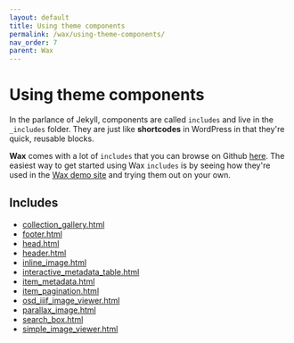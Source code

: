 ```yaml
---
layout: default
title: Using theme components
permalink: /wax/using-theme-components/
nav_order: 7
parent: Wax
---
```


# Using theme components

In the parlance of Jekyll, components are called `includes` and live in the `_includes` folder. They are just like __shortcodes__ in WordPress in that they're quick, reusable blocks.

__Wax__ comes with a lot of `includes` that you can browse on Github [here](https://github.com/minicomp/wax/tree/main/_includes). The easiest way to get started using Wax `includes` is by seeing how they're used in the [Wax demo site](https://github.com/minicomp/wax/) and trying them out on your own.

## Includes

- [collection_gallery.html](https://github.com/minicomp/wax/blob/master/_includes/collection_gallery.html)
- [footer.html](https://github.com/minicomp/wax/blob/master/_includes/footer.html)
- [head.html](https://github.com/minicomp/wax/blob/master/_includes/head.html)
- [header.html](https://github.com/minicomp/wax/blob/master/_includes/header.html)
- [inline_image.html](https://github.com/minicomp/wax/blob/master/_includes/inline_image.html)
- [interactive_metadata_table.html](https://github.com/minicomp/wax/blob/master/_includes/interactive_metadata_table.html)
- [item_metadata.html](https://github.com/minicomp/wax/blob/master/_includes/item_metadata.html)
- [item_pagination.html](https://github.com/minicomp/wax/blob/master/_includes/item_pagination.html)
- [osd_iiif_image_viewer.html](https://github.com/minicomp/wax/blob/master/_includes/osd_iiif_image_viewer.html)
- [parallax_image.html](https://github.com/minicomp/wax/blob/master/_includes/parallax_image.html)
- [search_box.html](https://github.com/minicomp/wax/blob/master/_includes/search_box.html)
- [simple_image_viewer.html](https://github.com/minicomp/wax/blob/master/_includes/simple_image_viewer.html)

